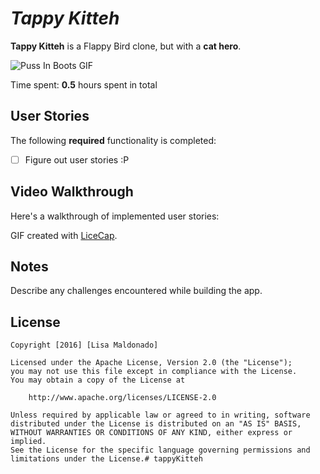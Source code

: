 # *Tappy Kitteh*

**Tappy Kitteh** is a Flappy Bird clone, but with a __cat hero__.

<img src='http://i.imgur.com/VXEqG.gif' title='Puss In Boots' width='' alt='Puss In Boots GIF' />

Time spent: **0.5** hours spent in total

## User Stories

The following **required** functionality is completed:

- [ ] Figure out user stories :P

## Video Walkthrough

Here's a walkthrough of implemented user stories:

<!--<img src='https://github.com/venegu/yelp/raw/master/yelp.gif' title='Video Walkthrough' width='' alt='Video Walkthrough' />-->

GIF created with [LiceCap](http://www.cockos.com/licecap/).

## Notes

Describe any challenges encountered while building the app.

## License

    Copyright [2016] [Lisa Maldonado]

    Licensed under the Apache License, Version 2.0 (the "License");
    you may not use this file except in compliance with the License.
    You may obtain a copy of the License at

        http://www.apache.org/licenses/LICENSE-2.0

    Unless required by applicable law or agreed to in writing, software
    distributed under the License is distributed on an "AS IS" BASIS,
    WITHOUT WARRANTIES OR CONDITIONS OF ANY KIND, either express or implied.
    See the License for the specific language governing permissions and
    limitations under the License.# tappyKitteh
